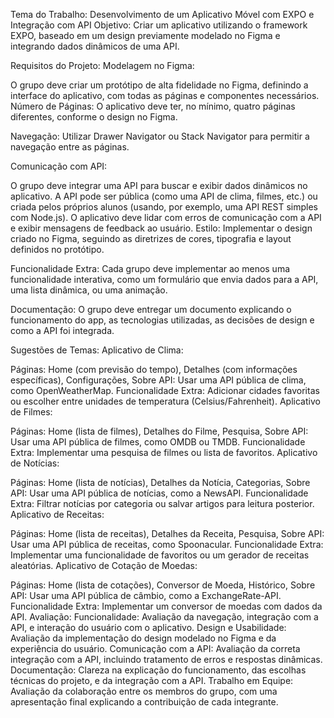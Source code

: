 Tema do Trabalho: Desenvolvimento de um Aplicativo Móvel com EXPO e Integração com API
Objetivo: Criar um aplicativo utilizando o framework EXPO, baseado em um design previamente modelado no Figma e integrando dados dinâmicos de uma API.

Requisitos do Projeto:
Modelagem no Figma:

O grupo deve criar um protótipo de alta fidelidade no Figma, definindo a interface do aplicativo, com todas as páginas e componentes necessários.
Número de Páginas: O aplicativo deve ter, no mínimo, quatro páginas diferentes, conforme o design no Figma.

Navegação: Utilizar Drawer Navigator ou Stack Navigator para permitir a navegação entre as páginas.

Comunicação com API:

O grupo deve integrar uma API para buscar e exibir dados dinâmicos no aplicativo.
A API pode ser pública (como uma API de clima, filmes, etc.) ou criada pelos próprios alunos (usando, por exemplo, uma API REST simples com Node.js).
O aplicativo deve lidar com erros de comunicação com a API e exibir mensagens de feedback ao usuário.
Estilo: Implementar o design criado no Figma, seguindo as diretrizes de cores, tipografia e layout definidos no protótipo.

Funcionalidade Extra: Cada grupo deve implementar ao menos uma funcionalidade interativa, como um formulário que envia dados para a API, uma lista dinâmica, ou uma animação.

Documentação: O grupo deve entregar um documento explicando o funcionamento do app, as tecnologias utilizadas, as decisões de design e como a API foi integrada.

Sugestões de Temas:
Aplicativo de Clima:

Páginas: Home (com previsão do tempo), Detalhes (com informações específicas), Configurações, Sobre
API: Usar uma API pública de clima, como OpenWeatherMap.
Funcionalidade Extra: Adicionar cidades favoritas ou escolher entre unidades de temperatura (Celsius/Fahrenheit).
Aplicativo de Filmes:

Páginas: Home (lista de filmes), Detalhes do Filme, Pesquisa, Sobre
API: Usar uma API pública de filmes, como OMDB ou TMDB.
Funcionalidade Extra: Implementar uma pesquisa de filmes ou lista de favoritos.
Aplicativo de Notícias:

Páginas: Home (lista de notícias), Detalhes da Notícia, Categorias, Sobre
API: Usar uma API pública de notícias, como a NewsAPI.
Funcionalidade Extra: Filtrar notícias por categoria ou salvar artigos para leitura posterior.
Aplicativo de Receitas:

Páginas: Home (lista de receitas), Detalhes da Receita, Pesquisa, Sobre
API: Usar uma API pública de receitas, como Spoonacular.
Funcionalidade Extra: Implementar uma funcionalidade de favoritos ou um gerador de receitas aleatórias.
Aplicativo de Cotação de Moedas:

Páginas: Home (lista de cotações), Conversor de Moeda, Histórico, Sobre
API: Usar uma API pública de câmbio, como a ExchangeRate-API.
Funcionalidade Extra: Implementar um conversor de moedas com dados da API.
Avaliação:
Funcionalidade: Avaliação da navegação, integração com a API, e interação do usuário com o aplicativo.
Design e Usabilidade: Avaliação da implementação do design modelado no Figma e da experiência do usuário.
Comunicação com a API: Avaliação da correta integração com a API, incluindo tratamento de erros e respostas dinâmicas.
Documentação: Clareza na explicação do funcionamento, das escolhas técnicas do projeto, e da integração com a API.
Trabalho em Equipe: Avaliação da colaboração entre os membros do grupo, com uma apresentação final explicando a contribuição de cada integrante.
